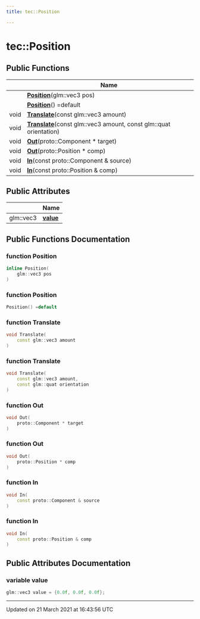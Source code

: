 ```yaml
---
title: tec::Position

---
```


# tec::Position



## Public Functions

|                | Name           |
| -------------- | -------------- |
| | **[Position](/engine/Classes/structtec_1_1_position/#function-position)**(glm::vec3 pos) |
| | **[Position](/engine/Classes/structtec_1_1_position/#function-position)**() =default |
| void | **[Translate](/engine/Classes/structtec_1_1_position/#function-translate)**(const glm::vec3 amount) |
| void | **[Translate](/engine/Classes/structtec_1_1_position/#function-translate)**(const glm::vec3 amount, const glm::quat orientation) |
| void | **[Out](/engine/Classes/structtec_1_1_position/#function-out)**(proto::Component * target) |
| void | **[Out](/engine/Classes/structtec_1_1_position/#function-out)**(proto::Position * comp) |
| void | **[In](/engine/Classes/structtec_1_1_position/#function-in)**(const proto::Component & source) |
| void | **[In](/engine/Classes/structtec_1_1_position/#function-in)**(const proto::Position & comp) |

## Public Attributes

|                | Name           |
| -------------- | -------------- |
| glm::vec3 | **[value](/engine/Classes/structtec_1_1_position/#variable-value)**  |

## Public Functions Documentation

### function Position

```cpp
inline Position(
    glm::vec3 pos
)
```


### function Position

```cpp
Position() =default
```


### function Translate

```cpp
void Translate(
    const glm::vec3 amount
)
```


### function Translate

```cpp
void Translate(
    const glm::vec3 amount,
    const glm::quat orientation
)
```


### function Out

```cpp
void Out(
    proto::Component * target
)
```


### function Out

```cpp
void Out(
    proto::Position * comp
)
```


### function In

```cpp
void In(
    const proto::Component & source
)
```


### function In

```cpp
void In(
    const proto::Position & comp
)
```


## Public Attributes Documentation

### variable value

```cpp
glm::vec3 value = {0.0f, 0.0f, 0.0f};
```


-------------------------------

Updated on 21 March 2021 at 16:43:56 UTC